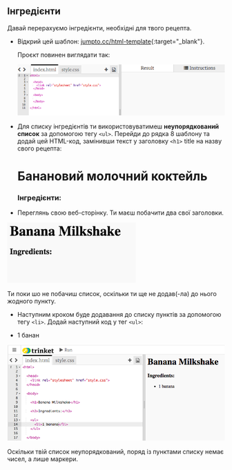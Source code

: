 ## Інгредієнти

Давай перерахуємо інгредієнти, необхідні для твого рецепта.

+ Відкрий цей шаблон: [jumpto.cc/html-template](http://jumpto.cc/html-template){:target="_blank"}.
    
    Проєкт повинен виглядати так:
    
    ![скріншот](images/recipe-starter.png)

+ Для списку інгредієнтів ти використовуватимеш **неупорядкований список** за допомогою тегу `<ul>`. Перейди до рядка 8 шаблону та додай цей HTML-код, замінивши текст у заголовку `<h1>` title на назву свого рецепта:

    <h1>Банановий молочний коктейль</h1>
    <h3>Інгредієнти:</h3>
    <ul>
    </ul>
    

+ Переглянь свою веб-сторінку. Ти маєш побачити два свої заголовки.

![скріншот](images/recipe-headings.png)

Ти поки шо не побачиш список, оскільки ти ще не додав(-ла) до нього жодного пункту.

+ Наступним кроком буде додавання до списку пунктів за допомогою тегу `<li>`. Додай наступний код у тег `<ul>`:

    <li>1 банан</li>
    

![скріншот](images/recipe-ul.png)

Оскільки твій список неупорядкований, поряд із пунктами списку немає чисел, а лише маркери.